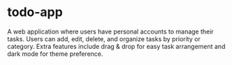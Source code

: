 # todo-app
A web application where users have personal accounts to manage their tasks. Users can add, edit, delete, and organize tasks by priority or category. Extra features include drag &amp; drop for easy task arrangement and dark mode for theme preference.
